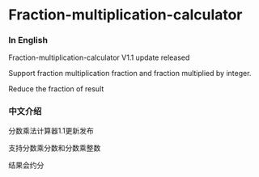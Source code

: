# Fraction-multiplication-calculator
### In English

  Fraction-multiplication-calculator V1.1 update released

  Support fraction multiplication fraction and fraction multiplied by integer.

  Reduce the fraction of result

### 中文介绍

分数乘法计算器1.1更新发布

支持分数乘分数和分数乘整数

结果会约分
